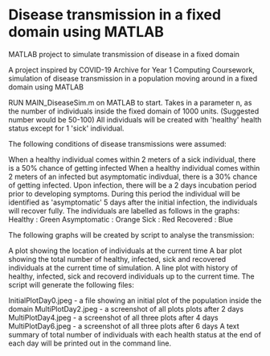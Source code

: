 # Disease transmission in a fixed domain using MATLAB
MATLAB project to simulate transmission of disease in a fixed domain

A project inspired by COVID-19 Archive for Year 1 Computing Coursework, simulation of disease transmission in a population moving around in a fixed domain using MATLAB

RUN MAIN_DiseaseSim.m on MATLAB to start. Takes in a parameter n, as the number of individuals inside the fixed domain of 1000 units. (Suggested number would be 50-100) All individuals will be created with 'healthy' health status except for 1 'sick' individual.

The following conditions of disease transmissions were assumed:

When a healthy individual comes within 2 meters of a sick individual, there is a 50% chance of getting infected
When a healthy individual comes within 2 meters of an infected but asymptomatic indivdual, there is a 30% chance of getting infected.
Upon infection, there will be a 2 days incubation period prior to developing symptoms. During this period the individual will be identified as 'asymptomatic'
5 days after the initial infection, the individuals will recover fully.
The individuals are labelled as follows in the graphs: Healthy : Green Asymptomatic : Orange Sick : Red Recovered : Blue

The following graphs will be created by script to analyse the transmission:

A plot showing the location of individuals at the current time
A bar plot showing the total number of healthy, infected, sick and recovered individuals at the current time of simulation.
A line plot with history of healthy, infected, sick and recoverd individuals up to the current time.
The script will generate the following files:

InitialPlotDay0.jpeg - a file showing an initial plot of the population inside the domain
MultiPlotDay2.jpeg - a screenshot of all plots plots after 2 days
MultiPlotDay4.jpeg - a screenshot of all three plots after 4 days
MultiPlotDay6.jpeg - a screenshot of all three plots after 6 days
A text summary of total number of individuals with each health status at the end of each day will be printed out in the command line.
